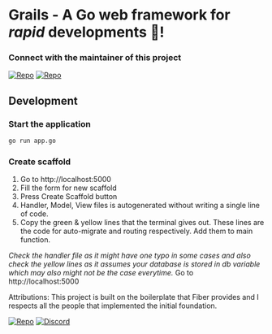 # Grails - A Go web framework for *rapid* developments 💚!

### Connect with the maintainer of this project
[![Repo](https://img.shields.io/badge/telegram-link-cyan)](https://t.me/gograils)
[![Repo](https://img.shields.io/badge/discord-link-purple)](https://discord.com/invite/GJBbPUr3)


## Development

### Start the application 


```bash
go run app.go
```

### Create scaffold
1. Go to http://localhost:5000
2. Fill the form for new scaffold
3. Press Create Scaffold button
4. Handler, Model, View files is autogenerated without writing a single line of code.
5. Copy the green & yellow lines that the terminal gives out. These lines are the code for auto-migrate and routing respectively. Add them to main function.

*Check the handler file as it might have one typo in some cases and also check the yellow lines as it assumes your database is stored in db variable which may also might not be the case everytime.*
Go to http://localhost:5000

Attributions:
This project is built on the boilerplate that Fiber provides and I respects all the people that implemented the initial foundation.

[![Repo](https://img.shields.io/badge/repository-link-cyan)](https://github.com/gofiber/boilerplate)
[![Discord](https://img.shields.io/badge/discord-join%20channel-7289DA)](https://gofiber.io/discord)
